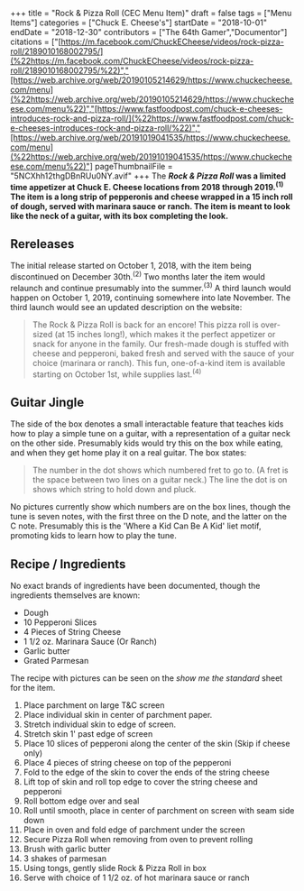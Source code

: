 +++
title = "Rock & Pizza Roll (CEC Menu Item)"
draft = false
tags = ["Menu Items"]
categories = ["Chuck E. Cheese's"]
startDate = "2018-10-01"
endDate = "2018-12-30"
contributors = ["The 64th Gamer","Documentor"]
citations = ["[https://m.facebook.com/ChuckECheese/videos/rock-pizza-roll/2189010168002795/](%22https://m.facebook.com/ChuckECheese/videos/rock-pizza-roll/2189010168002795/%22)","[https://web.archive.org/web/20190105214629/https://www.chuckecheese.com/menu](%22https://web.archive.org/web/20190105214629/https://www.chuckecheese.com/menu%22)","[https://www.fastfoodpost.com/chuck-e-cheeses-introduces-rock-and-pizza-roll/](%22https://www.fastfoodpost.com/chuck-e-cheeses-introduces-rock-and-pizza-roll/%22)","[https://web.archive.org/web/20191019041535/https://www.chuckecheese.com/menu](%22https://web.archive.org/web/20191019041535/https://www.chuckecheese.com/menu%22)"]
pageThumbnailFile = "5NCXhh12thgDBnRUu0NY.avif"
+++
The ***Rock & Pizza Roll* was a limited time appetizer at Chuck E. Cheese locations from 2018 through 2019.<sup>(1)</sup>
The item is a long strip of pepperonis and cheese wrapped in a 15 inch roll of dough, served with marinara sauce or ranch. The item is meant to look like the neck of a guitar, with its box completing the look.**

## Rereleases

The initial release started on October 1, 2018, with the item being discontinued on December 30th.<sup>(2)</sup> Two months later the item would relaunch and continue presumably into the summer.<sup>(3)</sup> A third launch would happen on October 1, 2019, continuing somewhere into late November.
The third launch would see an updated description on the website:

> The Rock & Pizza Roll is back for an encore! This pizza roll is over-sized (at 15 inches long!), which makes it the perfect appetizer or snack for anyone in the family. Our fresh-made dough is stuffed with cheese and pepperoni, baked fresh and served with the sauce of your choice (marinara or ranch). This fun, one-of-a-kind item is available starting on October 1st, while supplies last.<sup>(4)</sup>

## Guitar Jingle

The side of the box denotes a small interactable feature that teaches kids how to play a simple tune on a guitar, with a representation of a guitar neck on the other side. Presumably kids would try this on the box while eating, and when they get home play it on a real guitar. The box states:

> The number in the dot shows which numbered fret to go to.
> (A fret is the space between two lines on a guitar neck.)
> The line the dot is on shows which string to hold down and pluck.

No pictures currently show which numbers are on the box lines, though the tune is seven notes, with the first three on the D note, and the latter on the C note. Presumably this is the 'Where a Kid Can Be A Kid' liet motif, promoting kids to learn how to play the tune.

## Recipe / Ingredients

No exact brands of ingredients have been documented, though the ingredients themselves are known:

- Dough
- 10 Pepperoni Slices
- 4 Pieces of String Cheese
- 1 1/2 oz. Marinara Sauce (Or Ranch)
- Garlic butter
- Grated Parmesan

The recipe with pictures can be seen on the *show me the standard* sheet for the item.

1.  Place parchment on large T&C screen
2.  Place individual skin in center of parchment paper.
3.  Stretch individual skin to edge of screen.
4.  Stretch skin 1' past edge of screen
5.  Place 10 slices of pepperoni along the center of the skin (Skip if cheese only)
6.  Place 4 pieces of string cheese on top of the pepperoni
7.  Fold to the edge of the skin to cover the ends of the string cheese
8.  Lift top of skin and roll top edge to cover the string cheese and pepperoni
9.  Roll bottom edge over and seal
10. Roll until smooth, place in center of parchment on screen with seam side down
11. Place in oven and fold edge of parchment under the screen
12. Secure Pizza Roll when removing from oven to prevent rolling
13. Brush with garlic butter
14. 3 shakes of parmesan
15. Using tongs, gently slide Rock & Pizza Roll in box
16. Serve with choice of 1 1/2 oz. of hot marinara sauce or ranch
